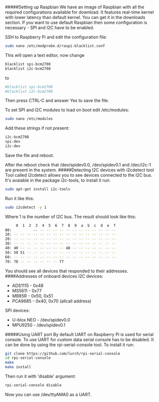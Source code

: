 #####Setting up Raspbian
We have an image of Raspbian with all the required configurations available for download. It features real-time kernel with lower latency than default kernel. You can get it in the downloads section. If you want to use default Raspbian then some configuration is necessary - SPI and I2C have to be enabled.

SSH to Raspberry Pi and edit the configuration file:

```bash
sudo nano /etc/modprobe.d/raspi-blacklist.conf
```

This will open a text editor, now change

```bash
blacklist spi-bcm2708
blacklist i2c-bcm2708
```
to

```bash
#blacklist spi-bcm2708
#blacklist i2c-bcm2708
```

Then press CTRL-C and answer Yes to save the file.

To set SPI and I2C modules to load on boot edit /etc/modules:

```bash
sudo nano /etc/modules
```
Add these strings if not present:

```bash
i2c-bcm2708
spi-dev
i2c-dev
```
Save the file and reboot.

After the reboot check that /dev/spidev0.0, /dev/spidev0.1 and /dec/i2c-1 are present in the system.
#####Detecting I2C devices with i2cdetect tool
Tool called i2cdetect allows you to see devices connected to the I2C bus. It's avaiable in the package i2c-tools, to install it run:

```bash
sudo apt-get install i2c-tools
```
Run it like this:

```bash
sudo i2cdetect -y 1
```
Where 1 is the number of I2C bus.
The result should look like this:

```bash
     0  1  2  3  4  5  6  7  8  9  a  b  c  d  e  f
00:          -- -- -- -- -- -- -- -- -- -- -- -- --
10: -- -- -- -- -- -- -- -- -- -- -- -- -- -- -- --
20: -- -- -- -- -- -- -- -- -- -- -- -- -- -- -- --
30: -- -- -- -- -- -- -- -- -- -- -- -- -- -- -- --
40: 40 -- -- -- -- -- -- -- 48 -- -- -- -- -- -- --
50: 50 51 -- -- -- -- -- -- -- -- -- -- -- -- -- --
60: -- -- -- -- -- -- -- -- -- -- -- -- -- -- -- --
70: 70 -- -- -- -- -- -- 77
```
You should see all devices that responded to their addresses.
####Addresses of onboard devices
I2C devices:

* ADS1115 - 0x48
* MS5611 - 0x77
* MB85R - 0x50, 0x51
* PCA9685 - 0x40, 0x70 (allcall address)

SPI devices:

* U-blox NEO - /dev/spidev0.0
* MPU9250 - /dev/spidev0.1

#####Using UART port
By default UART on Raspberry Pi is used for serial console. To use UART for custom data serial console has to be disabled. It can be done by using the rpi-serial-console tool. To install it run:

```bash
git clone https://github.com/lurch/rpi-serial-console
cd rpi-serial-console
make
make install
```
Then run it with 'disable' argument:

```bash
rpi-serial-console disable
```
Now you can use /dev/ttyAMA0 as a UART.